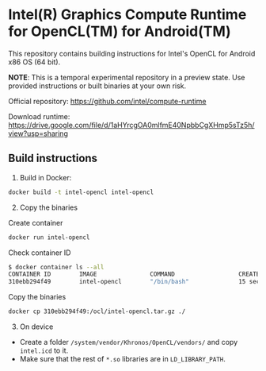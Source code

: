 # Intel(R) Graphics Compute Runtime for OpenCL(TM) for Android(TM)

This repository contains building instructions for Intel's OpenCL for Android x86 OS (64 bit).

**NOTE**: This is a temporal experimental repository in a preview state.
Use provided instructions or built binaries at your own risk.

Official repository: https://github.com/intel/compute-runtime

Download runtime: https://drive.google.com/file/d/1aHYrcgOA0mlfmE40NpbbCgXHmp5sTz5h/view?usp=sharing

## Build instructions

1. Build in Docker:

  ```bash
  docker build -t intel-opencl intel-opencl
  ```

2. Copy the binaries

  Create container
  ```bash
  docker run intel-opencl
  ```

  Check container ID
  ```bash
  $ docker container ls --all
  CONTAINER ID        IMAGE               COMMAND                  CREATED             STATUS                       PORTS               NAMES
310ebb294f49        intel-opencl        "/bin/bash"              15 seconds ago      Exited (0) 13 seconds ago                        goofy_snyder0
  ```

  Copy the binaries
  ```bash
  docker cp 310ebb294f49:/ocl/intel-opencl.tar.gz ./
  ```

3. On device

  * Create a folder `/system/vendor/Khronos/OpenCL/vendors/` and copy `intel.icd` to it.
  * Make sure that the rest of `*.so` libraries are in `LD_LIBRARY_PATH`.
